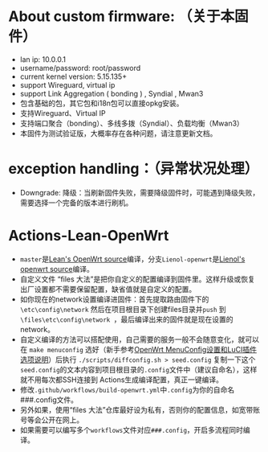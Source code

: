 # About custom firmware: （关于本固件）

- lan ip: 10.0.0.1
- username/password: root/password
- current kernel version: 5.15.135+
- support Wireguard, virtual ip
- support Link Aggregation ( bonding ) , Syndial , Mwan3
- 包含基础的包，其它包和i18n包可以直接opkg安装。
- 支持Wireguard、Virtual IP
- 支持端口聚合（bonding）、多线多拨（Syndial）、负载均衡（Mwan3）
-  本固件为测试验证版，大概率存在各种问题，请注意更新文档。

# exception handling：（异常状况处理）

- Downgrade: 降级：当刷新固件失败，需要降级固件时，可能遇到降级失败，需要选择一个完备的版本进行刷机。


# Actions-Lean-OpenWrt

- `master`是[Lean's OpenWrt source](https://github.com/coolsnowwolf/lede)编译，分支`Lienol-openwrt`是[Lienol's openwrt source](https://github.com/Lienol/openwrt)编译。  
- 自定义文件 “files 大法”是把你自定义的配置编译到固件里。这样升级或恢复出厂设置都不需要保留配置，缺省值就是自定义的配置。
- 如你现在的network设置编译进固件：首先提取路由固件下的`\etc\config\network` 然后在项目根目录下创建files目录并`push` 到 `\files\etc\config\network `，最后编译出来的固件就是现在设置的network。
- 自定义编译的方法可以搭配使用，自己需要的服务一般不会随意变化，就可以在 `make menuconfig` 选好（新手参考[OpenWrt MenuConfig设置和LuCI插件选项说明](https://mtom.ml/827.html)）后执行 `./scripts/diffconfig.sh > seed.config` 复制一下这个`seed.config`的文本内容到项目根目录的`.config`文件中（建议自命名），这样就不用每次都SSH连接到 Actions生成编译配置，真正一键编译。
- 修改`.github/workflows/build-openwrt.yml`中`.config`为你的自命名###.config文件。
- 另外如果，使用“files 大法”仓库最好设为私有，否则你的配置信息，如宽带账号等会公开在网上。
- 如果需要可以编写多个`workflows`文件对应`###.config`，开启多流程同时编译。
